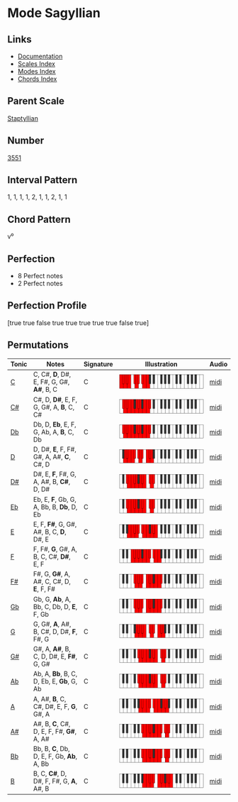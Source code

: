# Mode Sagyllian

## Links

- [Documentation](README.md)
- [Scales Index](Scales.md)
- [Modes Index](Modes.md)
- [Chords Index](Chords.md)

## Parent Scale

[Staptyllian](ScaleStaptyllian.md)

## Number

[3551](https://ianring.com/musictheory/scales/3551)

## Interval Pattern

1, 1, 1, 1, 2, 1, 1, 2, 1, 1

## Chord Pattern

v⁰

## Perfection

- 8 Perfect notes
- 2 Perfect notes

## Perfection Profile

[true true false true true true true true false true]

## Permutations

| Tonic | Notes | Signature | Illustration | Audio |
|-------|-------|-----------|--------------|-------|
| [C](ModeCNaturalSagyllian.md) | C, C#, **D**, D#, E, F#, G, G#, **A#**, B, C | C | ![CNaturalSagyllian](ModeCNaturalSagyllian.png) | [midi](https://github.com/edipermadi/music/blob/main/docs/ModeCNaturalSagyllian.mid?raw=true) |
| [C#](ModeCSharpSagyllian.md) | C#, D, **D#**, E, F, G, G#, A, **B**, C, C# | C | ![CSharpSagyllian](ModeCSharpSagyllian.png) | [midi](https://github.com/edipermadi/music/blob/main/docs/ModeCSharpSagyllian.mid?raw=true) |
| [Db](ModeDFlatSagyllian.md) | Db, D, **Eb**, E, F, G, Ab, A, **B**, C, Db | C | ![DFlatSagyllian](ModeDFlatSagyllian.png) | [midi](https://github.com/edipermadi/music/blob/main/docs/ModeDFlatSagyllian.mid?raw=true) |
| [D](ModeDNaturalSagyllian.md) | D, D#, **E**, F, F#, G#, A, A#, **C**, C#, D | C | ![DNaturalSagyllian](ModeDNaturalSagyllian.png) | [midi](https://github.com/edipermadi/music/blob/main/docs/ModeDNaturalSagyllian.mid?raw=true) |
| [D#](ModeDSharpSagyllian.md) | D#, E, **F**, F#, G, A, A#, B, **C#**, D, D# | C | ![DSharpSagyllian](ModeDSharpSagyllian.png) | [midi](https://github.com/edipermadi/music/blob/main/docs/ModeDSharpSagyllian.mid?raw=true) |
| [Eb](ModeEFlatSagyllian.md) | Eb, E, **F**, Gb, G, A, Bb, B, **Db**, D, Eb | C | ![EFlatSagyllian](ModeEFlatSagyllian.png) | [midi](https://github.com/edipermadi/music/blob/main/docs/ModeEFlatSagyllian.mid?raw=true) |
| [E](ModeENaturalSagyllian.md) | E, F, **F#**, G, G#, A#, B, C, **D**, D#, E | C | ![ENaturalSagyllian](ModeENaturalSagyllian.png) | [midi](https://github.com/edipermadi/music/blob/main/docs/ModeENaturalSagyllian.mid?raw=true) |
| [F](ModeFNaturalSagyllian.md) | F, F#, **G**, G#, A, B, C, C#, **D#**, E, F | C | ![FNaturalSagyllian](ModeFNaturalSagyllian.png) | [midi](https://github.com/edipermadi/music/blob/main/docs/ModeFNaturalSagyllian.mid?raw=true) |
| [F#](ModeFSharpSagyllian.md) | F#, G, **G#**, A, A#, C, C#, D, **E**, F, F# | C | ![FSharpSagyllian](ModeFSharpSagyllian.png) | [midi](https://github.com/edipermadi/music/blob/main/docs/ModeFSharpSagyllian.mid?raw=true) |
| [Gb](ModeGFlatSagyllian.md) | Gb, G, **Ab**, A, Bb, C, Db, D, **E**, F, Gb | C | ![GFlatSagyllian](ModeGFlatSagyllian.png) | [midi](https://github.com/edipermadi/music/blob/main/docs/ModeGFlatSagyllian.mid?raw=true) |
| [G](ModeGNaturalSagyllian.md) | G, G#, **A**, A#, B, C#, D, D#, **F**, F#, G | C | ![GNaturalSagyllian](ModeGNaturalSagyllian.png) | [midi](https://github.com/edipermadi/music/blob/main/docs/ModeGNaturalSagyllian.mid?raw=true) |
| [G#](ModeGSharpSagyllian.md) | G#, A, **A#**, B, C, D, D#, E, **F#**, G, G# | C | ![GSharpSagyllian](ModeGSharpSagyllian.png) | [midi](https://github.com/edipermadi/music/blob/main/docs/ModeGSharpSagyllian.mid?raw=true) |
| [Ab](ModeAFlatSagyllian.md) | Ab, A, **Bb**, B, C, D, Eb, E, **Gb**, G, Ab | C | ![AFlatSagyllian](ModeAFlatSagyllian.png) | [midi](https://github.com/edipermadi/music/blob/main/docs/ModeAFlatSagyllian.mid?raw=true) |
| [A](ModeANaturalSagyllian.md) | A, A#, **B**, C, C#, D#, E, F, **G**, G#, A | C | ![ANaturalSagyllian](ModeANaturalSagyllian.png) | [midi](https://github.com/edipermadi/music/blob/main/docs/ModeANaturalSagyllian.mid?raw=true) |
| [A#](ModeASharpSagyllian.md) | A#, B, **C**, C#, D, E, F, F#, **G#**, A, A# | C | ![ASharpSagyllian](ModeASharpSagyllian.png) | [midi](https://github.com/edipermadi/music/blob/main/docs/ModeASharpSagyllian.mid?raw=true) |
| [Bb](ModeBFlatSagyllian.md) | Bb, B, **C**, Db, D, E, F, Gb, **Ab**, A, Bb | C | ![BFlatSagyllian](ModeBFlatSagyllian.png) | [midi](https://github.com/edipermadi/music/blob/main/docs/ModeBFlatSagyllian.mid?raw=true) |
| [B](ModeBNaturalSagyllian.md) | B, C, **C#**, D, D#, F, F#, G, **A**, A#, B | C | ![BNaturalSagyllian](ModeBNaturalSagyllian.png) | [midi](https://github.com/edipermadi/music/blob/main/docs/ModeBNaturalSagyllian.mid?raw=true) |
